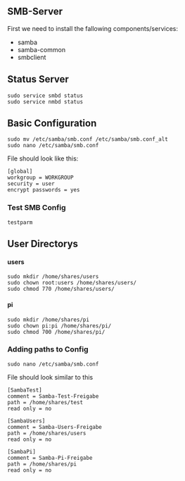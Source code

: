 ## SMB-Server

First we need to install the fallowing components/services:

- samba 
- samba-common 
- smbclient

## Status Server

```
sudo service smbd status
sudo service nmbd status
```

## Basic Configuration

```
sudo mv /etc/samba/smb.conf /etc/samba/smb.conf_alt
sudo nano /etc/samba/smb.conf
```

File should look like this:

```
[global]
workgroup = WORKGROUP
security = user
encrypt passwords = yes
```

### Test SMB Config

```
testparm
```

## User Directorys

#### users
```
sudo mkdir /home/shares/users
sudo chown root:users /home/shares/users/
sudo chmod 770 /home/shares/users/
```

#### pi
```
sudo mkdir /home/shares/pi
sudo chown pi:pi /home/shares/pi/
sudo chmod 700 /home/shares/pi/
```

### Adding paths to Config
```
sudo nano /etc/samba/smb.conf
```

File should look similar to this
```
[SambaTest]
comment = Samba-Test-Freigabe
path = /home/shares/test
read only = no

[SambaUsers]
comment = Samba-Users-Freigabe
path = /home/shares/users
read only = no

[SambaPi]
comment = Samba-Pi-Freigabe
path = /home/shares/pi
read only = no
```
